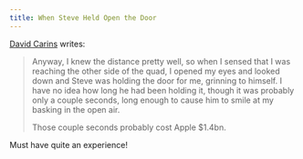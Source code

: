 ```yaml
---
title: When Steve Held Open the Door
---
```


[David Carins](http://tumblr.davidcairns.org/post/9359368094/so-steve-jobs-has-left-his-role-as-apples-ceo) writes: 
> Anyway, I knew the distance pretty well, so when I sensed that I was reaching the other side of the quad, I opened my eyes and looked down and Steve was holding the door for me, grinning to himself. I have no idea how long he had been holding it, though it was probably only a couple seconds, long enough to cause him to smile at my basking in the open air.
>
>Those couple seconds probably cost Apple $1.4bn.

Must have quite an experience!
